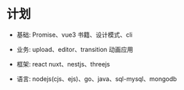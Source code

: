 # 计划

- 基础: Promise、vue3 书籍、设计模式、cli

- 业务: upload、editor、transition 动画应用

- 框架: react nuxt、nestjs、threejs

- 语言: nodejs(cjs、ejs)、go、java、sql-mysql、mongodb
